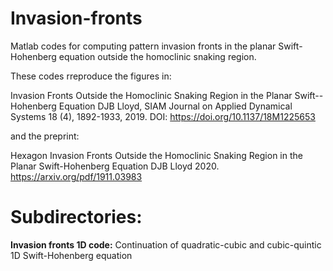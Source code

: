 # Invasion-fronts
Matlab codes for computing pattern invasion fronts in the planar Swift-Hohenberg equation outside the homoclinic snaking region. 

These codes rreproduce the figures in:

Invasion Fronts Outside the Homoclinic Snaking Region in the Planar Swift--Hohenberg Equation
DJB Lloyd, SIAM Journal on Applied Dynamical Systems 18 (4), 1892-1933, 2019. DOI: https://doi.org/10.1137/18M1225653

and the preprint:

Hexagon Invasion Fronts Outside the Homoclinic Snaking Region in the Planar Swift-Hohenberg Equation
DJB Lloyd 2020. https://arxiv.org/pdf/1911.03983

# Subdirectories:

**Invasion fronts 1D code:**
Continuation of quadratic-cubic and cubic-quintic 1D Swift-Hohenberg equation


